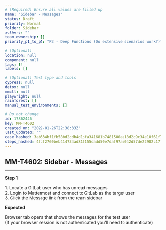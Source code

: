 ```yaml
---
# (Required) Ensure all values are filled up
name: "Sidebar - Messages"
status: Draft
priority: Normal
folder: Sidebar
authors: ""
team_ownership: []
priority_p1_to_p4: "P3 - Deep Functions (Do extensive scenarios work?)"

# (Optional)
location: null
component: null
tags: []
labels: []

# (Optional) Test type and tools
cypress: null
detox: null
mmctl: null
playwright: null
rainforest: []
manual_test_environments: []

# Do not change
id: 17862446
key: MM-T4602
created_on: "2022-01-26T22:38:33Z"
last_updated: ""
case_hashed: 3ab634bf1fb58bd2cdb4d1bfa341681b7481500aa18d2c9c34e10f61f7ff028058f0f1985de139aea5807d5041a41416
steps_hashed: 4fcf2760beb414734ad81f155dadd50e7daf97ae042d57de22982c17f590342630702d45edb92f0a2c41a9c489c4a75e
---
```


<!-- (Auto-generated) Based on frontmatter's "key" and "name" -->

## MM-T4602: Sidebar - Messages

---

**Step 1**

1\. Locate a GitLab user who has unread messages\
2\. Login to Mattermost and connect to GitLab as the target user\
3\. Click the Message link from the team sidebar

**Expected**

Browser tab opens that shows the messages for the test user\
(If your browser session is not authenticated you'll need to authenticate)
